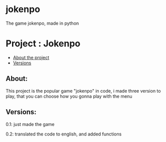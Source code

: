 # jokenpo
The game jokenpo, made in python
<h1>Project : Jokenpo</h1>
<ul>
  <li><a  href="">About the project</a></li>
  <li><a  href="">Versions</a></li>
 </ul>
 
 <h2 id="about"><strong>About:</strong></h2>
<p>This project is the popular game "jokenpo" in code, i made three version to play, that you can choose how you gonna play with the menu</p>

 <h2 id="Versions"><strong>Versions:</strong></h2>
<p>0.1: just made the game</p>
<p>0.2: translated the code to english, and added functions</p>
